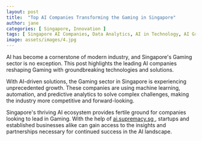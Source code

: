 ```yaml
---
layout: post
title:  "Top AI Companies Transforming the Gaming in Singapore"
author: jane
categories: [ Singapore, Innovation ]
tags: [ Singapore AI Companies, Data Analytics, AI in Technology, AI Growth ]
image: assets/images/4.jpg
---
```


AI has become a cornerstone of modern industry, and Singapore's Gaming sector is no exception. This post highlights the leading AI companies reshaping Gaming with groundbreaking technologies and solutions.

With AI-driven solutions, the Gaming sector in Singapore is experiencing unprecedented growth. These companies are using machine learning, automation, and predictive analytics to solve complex challenges, making the industry more competitive and forward-looking.

Singapore's thriving AI ecosystem provides fertile ground for companies looking to lead in Gaming. With the help of <a href="https://ai.supremacy.sg" target="_blank"> ai.supremacy.sg </a>, startups and established businesses alike can gain access to the insights and partnerships necessary for continued success in the AI landscape.
